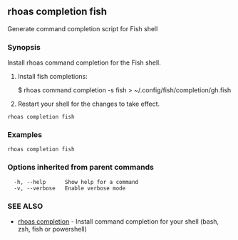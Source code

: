 ## rhoas completion fish

Generate command completion script for Fish shell

### Synopsis

Install rhoas command completion for the Fish shell.

1. Install fish completions:

   $ rhoas command completion -s fish > ~/.config/fish/completion/gh.fish

2. Restart your shell for the changes to take effect.


```
rhoas completion fish
```

### Examples

```
rhoas completion fish

```

### Options inherited from parent commands

```
  -h, --help      Show help for a command
  -v, --verbose   Enable verbose mode
```

### SEE ALSO

* [rhoas completion](rhoas_completion.md)	 - Install command completion for your shell (bash, zsh, fish or powershell)

